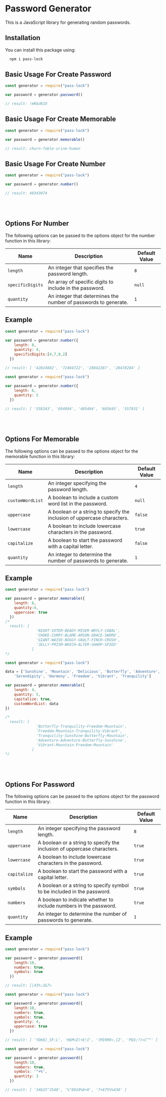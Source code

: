 # Password Generator

This is a JavaScript library for generating random passwords.

## Installation

You can install this package using:
```bash
  npm i pass-lock
```



## Basic Usage For Create Password 

```javascript
const generator = require("pass-lock")

var password = generator.password() 

// result: !mR$d61O

```

## Basic Usage For Create Memorable 

```javascript
const generator = require("pass-lock")

var password = generator.memorable()

// result: churn-fable-urine-human

```

## Basic Usage For Create Number 

```javascript
const generator = require("pass-lock")

var password = generator.number() 

// result: 48343074

```

<br><br>
## Options For Number

The following options can be passed to the options object for the number function in this library:

| Name              | Description                                           | Default Value |
|-------------------|-------------------------------------------------------|---------------|
| `length`          | An integer that specifies the password length.      | `8`           |
| `specificDigits`  | An array of specific digits to include in the password. | `null`        |
| `quantity`        | An integer that determines the number of passwords to generate. | `1` |

## Example

```javascript
const generator = require("pass-lock")
    
var password = generator.number({ 
    length: 8, 
    quantity: 4, 
    specificDigits:[4,7,8,2] 
  }) 

// result: [ '42824882', '72484722', '28842287', '28478284' ]
```
```javascript
const generator = require("pass-lock")
    
var password = generator.number({
    length: 6, 
    quantity: 5
  }) 

// result: [ '558343', '694994', '405494', '665645', '557931' ]
```
<br><br> 
## Options For Memorable

The following options can be passed to the options object for the memorable function in this library:

| Name              | Description                                           | Default Value |
|-------------------|-------------------------------------------------------|---------------|
| `length`          | An integer specifying the password length.            | `4`           |
| `customWordList`  | A boolean to include a custom word list in the password. | `null`        |
| `uppercase`       | A boolean or a string to specify the inclusion of uppercase characters. | `false` |
| `lowercase`       | A boolean to include lowercase characters in the password. | `true`      |
| `capitalize`      | A boolean to start the password with a capital letter. | `false` |
| `quantity`        | An integer to determine the number of passwords to generate. | `1`       |

## Example

```javascript
const generator = require("pass-lock")

var password = generator.memorable({ 
    length: 6, 
    quantity:4, 
    uppercase: true 
  })    
/*
  result: [
              'NIGHT-VOTER-BEADY-MISER-WRYLY-CABAL',
              'CHOKE-CURRY-BLAME-ARSON-GRACE-SWORD',
              'GIANT-WAIVE-BUGGY-VAULT-FINCH-CRUSH',
              'JELLY-PRISM-WHICH-ALTER-SHARP-SPIED'
            ]
*/
```

```javascript
const generator = require("pass-lock")

data = ['Sunshine', 'Mountain', 'Delicious', 'Butterfly', 'Adventure',
    'Serendipity', 'Harmony', 'Freedom', 'Vibrant', 'Tranquility']

var password = generator.memorable({
    length: 4,
    quantity: 5,
    capitalize: true,
    customWordList: data
})

/*   
  result: [
              'Butterfly-Tranquility-Freedom-Mountain',
              'Freedom-Mountain-Tranquility-Vibrant',
              'Tranquility-Sunshine-Butterfly-Mountain',
              'Adventure-Adventure-Butterfly-Sunshine',
              'Vibrant-Mountain-Freedom-Mountain'
            ]
*/
```

<br><br>
## Options For Password

The following options can be passed to the options object for the password function in this library:

| Name              | Description                                           | Default Value |
|-------------------|-------------------------------------------------------|---------------|
| `length`          | An integer specifying the password length.            | `8`           |
| `uppercase`       | A boolean or a string to specify the inclusion of uppercase characters. | `true` |
| `lowercase`       | A boolean to include lowercase characters in the password. | `true`      |
| `capitalize`      | A boolean to start the password with a capital letter. | `true` |
| `symbols`                | A boolean or a string to specify symbol to be included in the password. | `true` |
| `numbers`                | A boolean to indicate whether to include numbers in the password.    | `true`       |
| `quantity`        | An integer to determine the number of passwords to generate. | `1`       |

## Example

```javascript
const generator = require("pass-lock") 

var password = generator.password({
    length:10, 
    numbers: true, 
    symbols: true
  }) 

// result: [|43%:2&7>

```

```javascript
const generator = require("pass-lock") 

var password = generator.password({
    length:10, 
    numbers: true, 
    symbols: true, 
    quantity: 4, 
    uppercase: true
  }) 

// result: [ 'YD66]_SF;L', 'H$M>Z(+E!I', '(MI9R9>,[Z', 'PQ3;?)>C^^' ]
```

```javascript
const generator = require("pass-lock")    

var password = generator.password({
    length:10, 
    numbers: true, 
    symbols: '^+%', 
    quantity: 3
  })

// result: [ '34625^2548', '%^8910%0+0', '7+675%%430' ]
```


